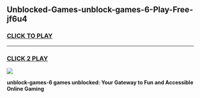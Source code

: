 
## Unblocked-Games-unblock-games-6-Play-Free-jf6u4
<h3>
<a href="https://premium76.site?title=unblock-games-6&ref=18A">CLICK TO PLAY</a></h3>
<hr>

<h3>
<a href="https://premium76.site?title=unblock-games-6&ref=18A">CLICK 2 PLAY</a>
  
</h3>

<a href="https://premium76.site?title=unblock-games-6&ref=18A"><img src="https://clearcache.store/games.png"></a>


**unblock-games-6 games unblocked: Your Gateway to Fun and Accessible Online Gaming**
